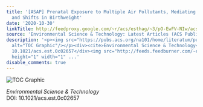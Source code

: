 ```yaml
---
title: '[ASAP] Prenatal Exposure to Multiple Air Pollutants, Mediating Molecular Mechanisms,
  and Shifts in Birthweight'
date: '2020-10-30'
linkTitle: http://feedproxy.google.com/~r/acs/esthag/~3/pO-EwFV-NIw/acs.est.0c02657
source: 'Environmental Science & Technology: Latest Articles (ACS Publications)'
description: '<p><img src="https://pubs.acs.org/na101/home/literatum/publisher/achs/journals/content/esthag/0/esthag.ahead-of-print/acs.est.0c02657/20201030/images/medium/es0c02657_0005.gif"
  alt="TOC Graphic"/></p><div><cite>Environmental Science & Technology</cite></div><div>DOI:
  10.1021/acs.est.0c02657</div><img src="http://feeds.feedburner.com/~r/acs/esthag/~4/pO-EwFV-NIw"
  height="1" width="1" ...'
disable_comments: true
---
```

<p><img src="https://pubs.acs.org/na101/home/literatum/publisher/achs/journals/content/esthag/0/esthag.ahead-of-print/acs.est.0c02657/20201030/images/medium/es0c02657_0005.gif" alt="TOC Graphic"/></p><div><cite>Environmental Science & Technology</cite></div><div>DOI: 10.1021/acs.est.0c02657</div><img src="http://feeds.feedburner.com/~r/acs/esthag/~4/pO-EwFV-NIw" height="1" width="1" ...